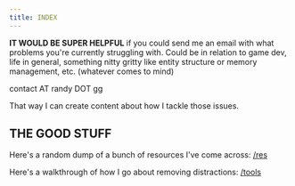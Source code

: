```yaml
---
title: INDEX
---
```


**IT WOULD BE SUPER HELPFUL** if you could send me an email with what problems you're currently struggling with. Could be in relation to game dev, life in general, something nitty gritty like entity structure or memory management, etc. (whatever comes to mind)

contact AT randy DOT gg

That way I can create content about how I tackle those issues.

## THE GOOD STUFF
Here's a random dump of a bunch of resources I've come across: [/res](/res)

Here's a walkthrough of how I go about removing distractions: [/tools](/tools)